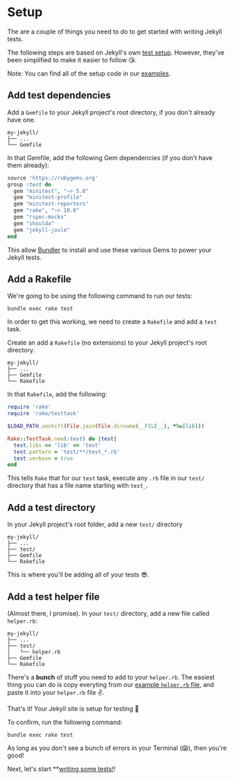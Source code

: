 # Setup

The are a couple of things you need to do to get started with writing Jekyll tests.

The following steps are based on Jekyll's own [test setup](https://github.com/jekyll/jekyll/tree/master/test). However, they've been simplified to make it easier to follow 😘.

Note: You can find all of the setup code in our [examples](https://github.com/helpscout/jekyll-joule/tree/master/example).

## Add test dependencies

Add a `Gemfile` to your Jekyll project's root directory, if you don't already have one.

```shell
my-jekyll/
├── ...
└── Gemfile
```

In that Gemfile, add the following Gem dependencies (if you don't have them already):

```ruby
source 'https://rubygems.org'
group :test do
  gem "minitest", "~> 5.8"
  gem "minitest-profile"
  gem "minitest-reporters"
  gem "rake", "~> 10.0"
  gem "rspec-mocks"
  gem "shoulda"
  gem "jekyll-joule"
end
```

This allow [Bundler](http://bundler.io/) to install and use these various Gems to power your Jekyll tests.


## Add a Rakefile

We're going to be using the following command to run our tests:

`bundle exec rake test` 

In order to get this working, we need to create a `Rakefile` and add a `test` task.

Create an add a `Rakefile` (no extensions) to your Jekyll project's root directory.

```shell
my-jekyll/
├── ...
├── Gemfile
└── Rakefile
```

In that `Rakefile`, add the following:

```ruby
require 'rake'
require 'rake/testtask'

$LOAD_PATH.unshift(File.join(File.dirname(__FILE__), *%w[lib]))

Rake::TestTask.new(:test) do |test|
  test.libs << 'lib' << 'test'
  test.pattern = 'test/**/test_*.rb'
  test.verbose = true
end
```

This tells `Rake` that for our `test` task, execute any `.rb` file in our `test/` directory that has a file name starting with `test_`.


## Add a test directory

In your Jekyll project's root folder, add a new `test/` directory

```shell
my-jekyll/
├── ...
├── test/
├── Gemfile
└── Rakefile
```

This is where you'll be adding all of your tests 😎.


## Add a test helper file

(Almost there, I promise). In your `test/` directory, add a new file called `helper.rb`:

```shell
my-jekyll/
├── ...
├── test/
│   └── helper.rb
├── Gemfile
└── Rakefile
```

There's a **bunch** of stuff you need to add to your `helper.rb`. The easiest thing you can do is copy everyting from our [example `helper.rb` file](https://github.com/helpscout/jekyll-joule/blob/master/example/test/helper.rb), and paste it into your `helper.rb` file ✌️.

That's it! Your Jekyll site is setup for testing 🎉

To confirm, run the following command:

`bundle exec rake test`

As long as you don't see a bunch of errors in your Terminal (😱), then you're good!

Next, let's start **[writing some tests!](./writing-tests.md)!
